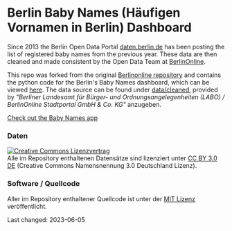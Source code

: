 # Berlin Baby Names (Häufigen Vornamen in Berlin) Dashboard

Since 2013 the Berlin Open Data Portal [daten.berlin.de](https://daten.berlin.de) has been posting the list of registered baby names from the previous year. These data are then cleaned and made consistent by the Open Data Team at [BerlinOnline](https://www.berlinonline.net). 

This repo was forked from the original [Berlinonline repository](https://github.com/berlinonline/haeufige-vornamen-berlin) and contains the python code for the Berlin's Baby Names dashboard, which can be viewed [here]([https://justinzarb-haeufige-vornamen-berlin--devbabynames-app-w4z6em.streamlit.app](https://justinzarb-babynamesberlin-binbabynames-app-9em56l.streamlit.app/)/). The data source can be found under [data/cleaned](https://github.com/berlinonline/haeufige-vornamen-berlin/tree/master/data/cleaned), provided by _"Berliner Landesamt für Bürger- und Ordnungsangelegenheiten (LABO) / BerlinOnline Stadtportal GmbH & Co. KG"_ anzugeben.

[Check out the Baby Names app](https://justinzarb-babynamesberlin-binbabynames-app-9em56l.streamlit.app/)

### Daten

<a rel="license" href="http://creativecommons.org/licenses/by/3.0/de/"><img alt="Creative Commons Lizenzvertrag" style="border-width:0" src="https://i.creativecommons.org/l/by/3.0/de/88x31.png" /></a><br/>
Alle im Repository enthaltenen Datensätze sind lizenziert unter [CC BY 3.0 DE](https://creativecommons.org/licenses/by/3.0/de/) (Creative Commons Namensnennung 3.0 Deutschland Lizenz). 


### Software / Quellcode

Aller im Repository enthaltener Quellcode ist unter der [MIT Lizenz](LICENSE) veröffentlicht.

Last changed: 2023-06-05
